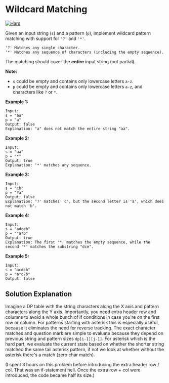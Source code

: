 # Wildcard Matching

[![Hard](https://img.shields.io/badge/Difficulty-Hard-Red.svg)](https://github.com/aminariana/leetcode)

Given an input string (`s`) and a pattern (`p`), implement wildcard pattern matching with support for `'?'` and `'*'`.

```
'?' Matches any single character.
'*' Matches any sequence of characters (including the empty sequence).
```

The matching should cover the **entire** input string (not partial).

**Note:**
* `s` could be empty and contains only lowercase letters `a-z`.
* `p` could be empty and contains only lowercase letters `a-z`, and characters like `?` or `*`.

**Example 1:**
```
Input:
s = "aa"
p = "a"
Output: false
Explanation: "a" does not match the entire string "aa".
```

**Example 2:**
```
Input:
s = "aa"
p = "*"
Output: true
Explanation: '*' matches any sequence.
```

**Example 3:**
```
Input:
s = "cb"
p = "?a"
Output: false
Explanation: '?' matches 'c', but the second letter is 'a', which does not match 'b'.
```

**Example 4:**
```
Input:
s = "adceb"
p = "*a*b"
Output: true
Explanation: The first '*' matches the empty sequence, while the second '*' matches the substring "dce".
```

**Example 5:**
```
Input:
s = "acdcb"
p = "a*c?b"
Output: false
```

## Solution Explanation
Imagine a DP table with the string characters along the X axis and pattern characters along the Y axis. Importantly, you need extra header row and columns to avoid a whole bunch of if conditions in case you're on the first row or column. For patterns starting with asterisk this is especially useful, because it eliminates the need for reverse tracking. The exact character matches and question mark are simple to evaluate because they depend on previous string and pattern sizes `dp[i-1][j-1]`. For asterisk which is the hard part, we evaluate the current state based on whether the shorter string matched the same tail asterisk pattern, if not we look at whether without the asterisk there's a match (zero char match).

(I spent 3 hours on this problem before introducing the extra header row / col. That was an if-statement hell. Once the extra row + col were introduced, the code became half its size.)